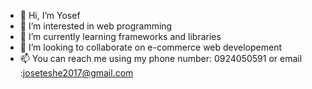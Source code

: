- 👋 Hi, I’m Yosef
- 👀 I’m interested in web programming
- 🌱 I’m currently learning frameworks and libraries
- 💞️ I’m looking to collaborate on e-commerce web developement
- 📫 You can reach me using my phone number: 0924050591 
or email :joseteshe2017@gmail.com 

<!---
abila89/abila89 is a ✨ special ✨ repository because its `README.md` (this file) appears on your GitHub profile.
You can click the Preview link to take a look at your changes.
--->
